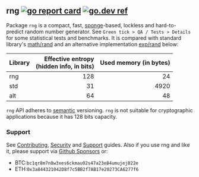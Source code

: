 ## rng [![go report card](https://goreportcard.com/badge/github.com/jfcg/rng)](https://goreportcard.com/report/github.com/jfcg/rng) [![go.dev ref](https://pkg.go.dev/static/frontend/badge/badge.svg)](https://pkg.go.dev/github.com/jfcg/rng#pkg-overview)

Package `rng` is a compact, fast, [sponge](https://en.wikipedia.org/wiki/Sponge_function)-based,
lockless and hard-to-predict random number generator. See `Green tick > QA / Tests > Details` for
some statistical tests and benchmarks. It is compared with standard library's
[math/rand](https://pkg.go.dev/math/rand) and an alternative implementation
[exp/rand](https://pkg.go.dev/golang.org/x/exp/rand) below:

Library|Effective entropy<br>(hidden info, in bits)|Used memory (in bytes)
:---|---:|---:
rng|128|  24
std| 31|4920
alt| 64|  48

`rng` API adheres to [semantic](https://semver.org) versioning. 
`rng` is not suitable for cryptographic applications because it has 128 bits capacity.

### Support
See [Contributing](./.github/CONTRIBUTING.md), [Security](./.github/SECURITY.md) and [Support](./.github/SUPPORT.md) guides. Also if you use rng and like it, please support via [Github Sponsors](https://github.com/sponsors/jfcg) or:
- BTC:`bc1qr8m7n0w3xes6ckmau02s47a23e84umujej822e`
- ETH:`0x3a844321042D8f7c5BB2f7AB17e20273CA6277f6`
